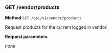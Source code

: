### GET /vendor/products ###

**Method** `GET /api/v1/vendor/products`

Request products for the current logged in vendor.

**Request parameters**

*none*
